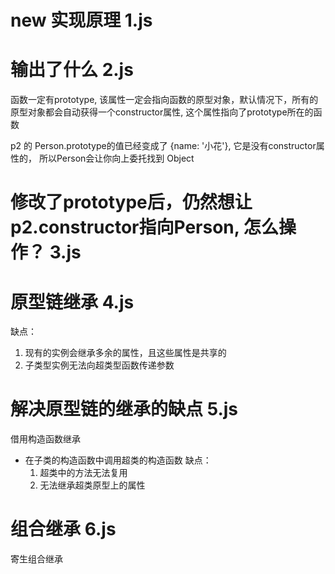 # new 实现原理  1.js

# 输出了什么  2.js
函数一定有prototype, 该属性一定会指向函数的原型对象，默认情况下，所有的原型对象都会自动获得一个constructor属性, 这个属性指向了prototype所在的函数

p2 的 Person.prototype的值已经变成了 {name: '小花'}, 它是没有constructor属性的， 所以Person会让你向上委托找到 Object

# 修改了prototype后，仍然想让p2.constructor指向Person, 怎么操作？ 3.js


# 原型链继承 4.js
缺点： 
1. 现有的实例会继承多余的属性，且这些属性是共享的
2. 子类型实例无法向超类型函数传递参数


# 解决原型链的继承的缺点  5.js
借用构造函数继承
- 在子类的构造函数中调用超类的构造函数
缺点：
  1. 超类中的方法无法复用
  2. 无法继承超类原型上的属性


# 组合继承 6.js
寄生组合继承



